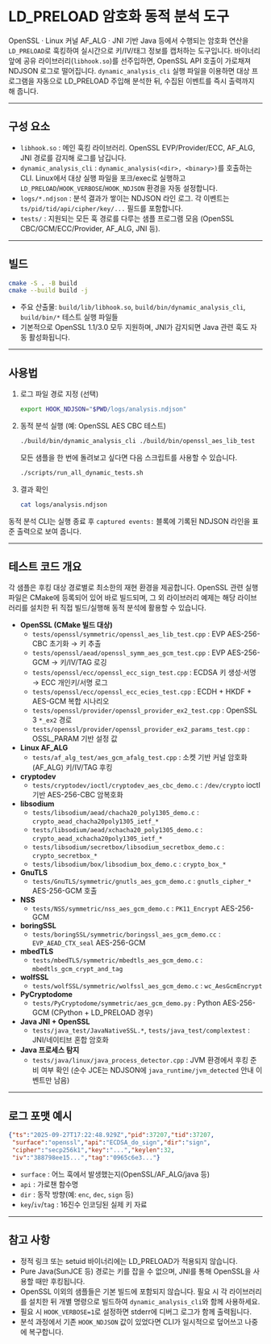 # LD_PRELOAD 암호화 동적 분석 도구

OpenSSL · Linux 커널 AF_ALG · JNI 기반 Java 등에서 수행되는 암호화 연산을 `LD_PRELOAD`로 훅킹하여 실시간으로 키/IV/태그 정보를 캡처하는 도구입니다. 바이너리 앞에 공유 라이브러리(`libhook.so`)를 선주입하면, OpenSSL API 호출이 가로채져 NDJSON 로그로 떨어집니다. `dynamic_analysis_cli` 실행 파일을 이용하면 대상 프로그램을 자동으로 LD_PRELOAD 주입해 분석한 뒤, 수집된 이벤트를 즉시 출력까지 해 줍니다.

---

## 구성 요소
- `libhook.so` : 메인 훅킹 라이브러리. OpenSSL EVP/Provider/ECC, AF_ALG, JNI 경로를 감지해 로그를 남깁니다.
- `dynamic_analysis_cli` : `dynamic_analysis(<dir>, <binary>)`를 호출하는 CLI. Linux에서 대상 실행 파일을 포크/exec로 실행하고 `LD_PRELOAD`/`HOOK_VERBOSE`/`HOOK_NDJSON` 환경을 자동 설정합니다.
- `logs/*.ndjson` : 분석 결과가 쌓이는 NDJSON 라인 로그. 각 이벤트는 `ts/pid/tid/api/cipher/key/...` 필드를 포함합니다.
- `tests/` : 지원되는 모든 훅 경로를 다루는 샘플 프로그램 모음 (OpenSSL CBC/GCM/ECC/Provider, AF_ALG, JNI 등).

---

## 빌드
```bash
cmake -S . -B build
cmake --build build -j
```

- 주요 산출물: `build/lib/libhook.so`, `build/bin/dynamic_analysis_cli`, `build/bin/*` 테스트 실행 파일들
- 기본적으로 OpenSSL 1.1/3.0 모두 지원하며, JNI가 감지되면 Java 관련 훅도 자동 활성화됩니다.

---

## 사용법
1. 로그 파일 경로 지정 (선택)
   ```bash
   export HOOK_NDJSON="$PWD/logs/analysis.ndjson"
   ```
2. 동적 분석 실행 (예: OpenSSL AES CBC 테스트)
   ```bash
   ./build/bin/dynamic_analysis_cli ./build/bin/openssl_aes_lib_test
   ```
   모든 샘플을 한 번에 돌려보고 싶다면 다음 스크립트를 사용할 수 있습니다.
   ```bash
   ./scripts/run_all_dynamic_tests.sh
   ```
3. 결과 확인
   ```bash
   cat logs/analysis.ndjson
   ```

동적 분석 CLI는 실행 종료 후 `captured events:` 블록에 기록된 NDJSON 라인을 표준 출력으로 보여 줍니다.

---

## 테스트 코드 개요
각 샘플은 후킹 대상 경로별로 최소한의 재현 환경을 제공합니다. OpenSSL 관련 실행 파일은 CMake에 등록되어 있어 바로 빌드되며, 그 외 라이브러리 예제는 해당 라이브러리를 설치한 뒤 직접 빌드/실행해 동적 분석에 활용할 수 있습니다.

- **OpenSSL (CMake 빌드 대상)**
  - `tests/openssl/symmetric/openssl_aes_lib_test.cpp` : EVP AES-256-CBC 초기화 → 키 추출
  - `tests/openssl/aead/openssl_symm_aes_gcm_test.cpp` : EVP AES-256-GCM → 키/IV/TAG 로깅
  - `tests/openssl/ecc/openssl_ecc_sign_test.cpp` : ECDSA 키 생성·서명 → ECC 개인키/서명 로그
  - `tests/openssl/ecc/openssl_ecc_ecies_test.cpp` : ECDH + HKDF + AES-GCM 복합 시나리오
  - `tests/openssl/provider/openssl_provider_ex2_test.cpp` : OpenSSL 3 `*_ex2` 경로
  - `tests/openssl/provider/openssl_provider_ex2_params_test.cpp` : OSSL_PARAM 기반 설정 값
- **Linux AF_ALG**
  - `tests/af_alg_test/aes_gcm_afalg_test.cpp` : 소켓 기반 커널 암호화(AF_ALG) 키/IV/TAG 후킹
- **cryptodev**
  - `tests/cryptodev/ioctl/cryptodev_aes_cbc_demo.c` : `/dev/crypto` ioctl 기반 AES-256-CBC 암복호화
- **libsodium**
  - `tests/libsodium/aead/chacha20_poly1305_demo.c` : `crypto_aead_chacha20poly1305_ietf_*`
  - `tests/libsodium/aead/xchacha20_poly1305_demo.c` : `crypto_aead_xchacha20poly1305_ietf_*`
  - `tests/libsodium/secretbox/libsodium_secretbox_demo.c` : `crypto_secretbox_*`
  - `tests/libsodium/box/libsodium_box_demo.c` : `crypto_box_*`
- **GnuTLS**
  - `tests/GnuTLS/symmetric/gnutls_aes_gcm_demo.c` : `gnutls_cipher_*` AES-256-GCM 호출
- **NSS**
  - `tests/NSS/symmetric/nss_aes_gcm_demo.c` : `PK11_Encrypt` AES-256-GCM
- **boringSSL**
  - `tests/boringSSL/symmetric/boringssl_aes_gcm_demo.cc` : `EVP_AEAD_CTX_seal` AES-256-GCM
- **mbedTLS**
  - `tests/mbedTLS/symmetric/mbedtls_aes_gcm_demo.c` : `mbedtls_gcm_crypt_and_tag`
- **wolfSSL**
  - `tests/wolfSSL/symmetric/wolfssl_aes_gcm_demo.c` : `wc_AesGcmEncrypt`
- **PyCryptodome**
  - `tests/PyCryptodome/symmetric/aes_gcm_demo.py` : Python AES-256-GCM (CPython + LD_PRELOAD 경우)
- **Java JNI + OpenSSL**
  - `tests/java_test/JavaNativeSSL.*`, `tests/java_test/complextest` : JNI/네이티브 혼합 암호화
- **Java 프로세스 탐지**
  - `tests/java/linux/java_process_detector.cpp` : JVM 환경에서 후킹 준비 여부 확인 (순수 JCE는 NDJSON에 `java_runtime/jvm_detected` 안내 이벤트만 남음)

---

## 로그 포맷 예시
```json
{"ts":"2025-09-27T17:22:48.929Z","pid":37207,"tid":37207,
 "surface":"openssl","api":"ECDSA_do_sign","dir":"sign",
 "cipher":"secp256k1","key":"...","keylen":32,
 "iv":"388798ee15...","tag":"0965c6e3..."}
```

- `surface` : 어느 훅에서 발생했는지(OpenSSL/AF_ALG/java 등)
- `api` : 가로챈 함수명
- `dir` : 동작 방향(예: `enc`, `dec`, `sign` 등)
- `key`/`iv`/`tag` : 16진수 인코딩된 실제 키 자료

---

## 참고 사항
- 정적 링크 또는 setuid 바이너리에는 LD_PRELOAD가 적용되지 않습니다.
- Pure Java(SunJCE 등) 경로는 키를 잡을 수 없으며, JNI를 통해 OpenSSL을 사용할 때만 후킹됩니다.
- OpenSSL 이외의 샘플들은 기본 빌드에 포함되지 않습니다. 필요 시 각 라이브러리를 설치한 뒤 개별 명령으로 빌드하여 `dynamic_analysis_cli`와 함께 사용하세요.
- 필요 시 `HOOK_VERBOSE=1`로 설정하면 stderr에 디버그 로그가 함께 출력됩니다.
- 분석 과정에서 기존 `HOOK_NDJSON` 값이 있었다면 CLI가 일시적으로 덮어쓰고 나중에 복구합니다.
